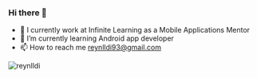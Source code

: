 ### Hi there 👋

- 🔭 I currently work at Infinite Learning as a Mobile Applications Mentor
- 🌱 I’m currently learning Android app developer
- 📫 How to reach me reynlldi93@gmail.com

<p><img align="center" src="https://github-readme-stats.vercel.app/api/top-langs?username=reynlldi&show_icons=true&locale=en&layout=compact" alt="reynlldi" /></p>
